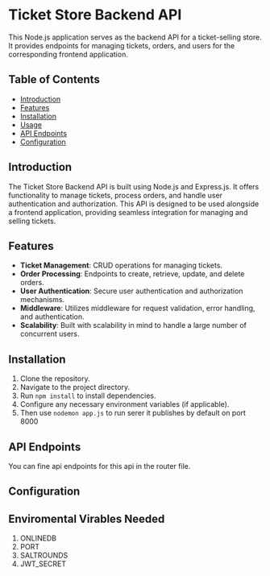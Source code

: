 # Ticket Store Backend API

This Node.js application serves as the backend API for a ticket-selling store. It provides endpoints for managing tickets, orders, and users for the corresponding frontend application.

## Table of Contents

- [Introduction](#introduction)
- [Features](#features)
- [Installation](#installation)
- [Usage](#usage)
- [API Endpoints](#api-endpoints)
- [Configuration](#configuration)

## Introduction

The Ticket Store Backend API is built using Node.js and Express.js. It offers functionality to manage tickets, process orders, and handle user authentication and authorization. This API is designed to be used alongside a frontend application, providing seamless integration for managing and selling tickets.

## Features

- **Ticket Management**: CRUD operations for managing tickets.
- **Order Processing**: Endpoints to create, retrieve, update, and delete orders.
- **User Authentication**: Secure user authentication and authorization mechanisms.
- **Middleware**: Utilizes middleware for request validation, error handling, and authentication.
- **Scalability**: Built with scalability in mind to handle a large number of concurrent users.

## Installation

1. Clone the repository.
2. Navigate to the project directory.
3. Run `npm install` to install dependencies.
4. Configure any necessary environment variables (if applicable).
5. Then use `nodemon app.js` to run serer it publishes by default on port 8000

## API Endpoints
You can fine api endpoints for this api in the router file. 

## Configuration
## Enviromental Virables Needed
1. ONLINEDB
2. PORT
3. SALTROUNDS
4. JWT_SECRET
   
